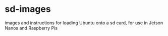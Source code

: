 # sd-images
images and instructions for loading Ubuntu onto a sd card, for use in Jetson Nanos and Raspberry Pis
